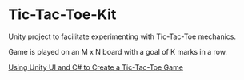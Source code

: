 # Tic-Tac-Toe-Kit

Unity project to facilitate experimenting with Tic-Tac-Toe mechanics.

Game is played on an M x N board with a goal of K marks in a row.

[Using Unity UI and C# to Create a Tic-Tac-Toe Game](https://www.red-gate.com/simple-talk/dotnet/c-programming/using-unity-ui-and-c-to-create-a-tic-tac-toe-game/)
